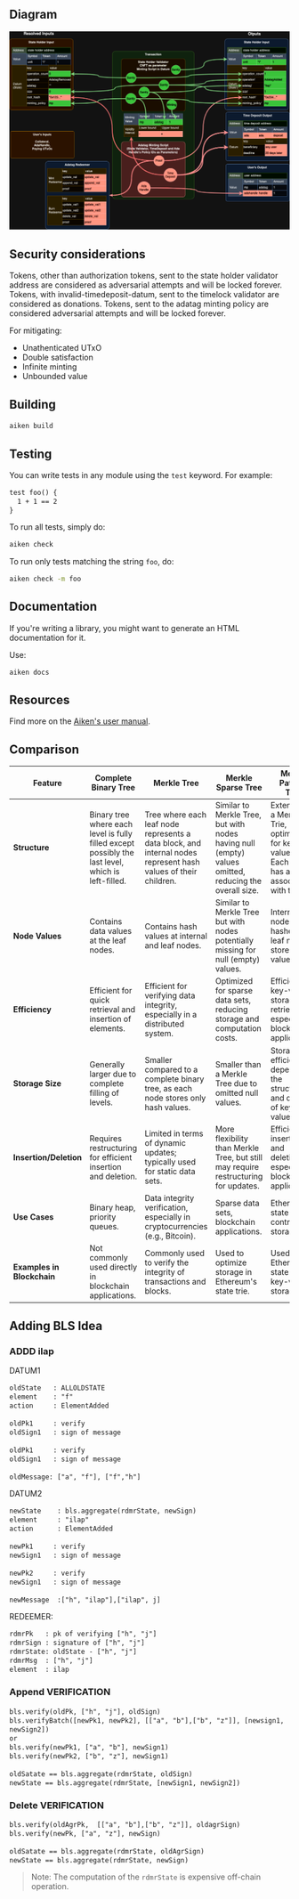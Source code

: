 ## Diagram

[![AdatagTransaction.drawio.png](images/AdatagTransaction.drawio.png)](https://drive.google.com/file/d/1QFfs-XG9c2l8JuDH4ZIquc3FSVDM5rVA/view?usp=sharing)

## Security considerations

Tokens, other than authorization tokens, sent to the state holder validator address are considered as adversarial attempts and will be locked forever.
Tokens, with invalid-timedeposit-datum, sent to the timelock validator are considered as donations.
Tokens, sent to the adatag minting policy are considered adversarial attempts and will be locked forever.

For mitigating:

- Unathenticated UTxO
- Double satisfaction
- Infinite minting
- Unbounded value

## Building

```sh
aiken build
```

## Testing

You can write tests in any module using the `test` keyword. For example:

```gleam
test foo() {
  1 + 1 == 2
}
```

To run all tests, simply do:

```sh
aiken check
```

To run only tests matching the string `foo`, do:

```sh
aiken check -m foo
```

## Documentation

If you're writing a library, you might want to generate an HTML documentation for it.

Use:

```sh
aiken docs
```

## Resources

Find more on the [Aiken's user manual](https://aiken-lang.org).

## Comparison

| Feature                    | Complete Binary Tree                                                                               | Merkle Tree                                                                                                    | Merkle Sparse Tree                                                                                    | Merkle Patricia Tree                                                                                       |
| -------------------------- | -------------------------------------------------------------------------------------------------- | -------------------------------------------------------------------------------------------------------------- | ----------------------------------------------------------------------------------------------------- | ---------------------------------------------------------------------------------------------------------- |
| **Structure**              | Binary tree where each level is fully filled except possibly the last level, which is left-filled. | Tree where each leaf node represents a data block, and internal nodes represent hash values of their children. | Similar to Merkle Tree, but with nodes having null (empty) values omitted, reducing the overall size. | Extension of a Merkle Trie, optimized for key-value pairs. Each node has a prefix associated with the key. |
| **Node Values**            | Contains data values at the leaf nodes.                                                            | Contains hash values at internal and leaf nodes.                                                               | Similar to Merkle Tree but with nodes potentially missing for null (empty) values.                    | Internal nodes store hashes, and leaf nodes store key-value pairs.                                         |
| **Efficiency**             | Efficient for quick retrieval and insertion of elements.                                           | Efficient for verifying data integrity, especially in a distributed system.                                    | Optimized for sparse data sets, reducing storage and computation costs.                               | Efficient for key-value storage and retrieval, especially in blockchain applications.                      |
| **Storage Size**           | Generally larger due to complete filling of levels.                                                | Smaller compared to a complete binary tree, as each node stores only hash values.                              | Smaller than a Merkle Tree due to omitted null values.                                                | Storage efficiency depends on the structure and density of key-value pairs.                                |
| **Insertion/Deletion**     | Requires restructuring for efficient insertion and deletion.                                       | Limited in terms of dynamic updates; typically used for static data sets.                                      | More flexibility than Merkle Tree, but still may require restructuring for updates.                   | Efficient for insertion and deletion, especially in blockchain applications.                               |
| **Use Cases**              | Binary heap, priority queues.                                                                      | Data integrity verification, especially in cryptocurrencies (e.g., Bitcoin).                                   | Sparse data sets, blockchain applications.                                                            | Ethereum's state trie for contract storage.                                                                |
| **Examples in Blockchain** | Not commonly used directly in blockchain applications.                                             | Commonly used to verify the integrity of transactions and blocks.                                              | Used to optimize storage in Ethereum's state trie.                                                    | Used in Ethereum's state trie for key-value storage.                                                       |

## Adding BLS Idea

### ADDD ilap

DATUM1

```
oldState   : ALLOLDSTATE
element    : "f"
action     : ElementAdded

oldPk1     : verify
oldSign1   : sign of message

oldPk1     : verify
oldSign1   : sign of message

oldMessage: ["a", "f"], ["f","h"]
```

DATUM2

```
newState    : bls.aggregate(rdmrState, newSign)
element     : "ilap"
action      : ElementAdded

newPk1     : verify
newSign1   : sign of message

newPk2     : verify
newSign1   : sign of message

newMessage  :["h", "ilap"],["ilap", j]
```

REDEEMER:

```
rdmrPk   : pk of verifying ["h", "j"]
rdmrSign : signature of ["h", "j"]
rdmrState: oldState - ["h", "j"]
rdmrMsg  : ["h", "j"]
element  : ilap
```

### Append VERIFICATION

```
bls.verify(oldPk, ["h", "j"], oldSign)
bls.verifyBatch([newPk1, newPk2], [["a", "b"],["b", "z"]], [newsign1, newSign2])
or
bls.verify(newPk1, ["a", "b"], newSign1)
bls.verify(newPk2, ["b", "z"], newSign1)

oldSatate == bls.aggregate(rdmrState, oldSign)
newState == bls.aggregate(rdmrState, [newSign1, newSign2])
```

### Delete VERIFICATION

```
bls.verify(oldAgrPk,  [["a", "b"],["b", "z"]], oldagrSign)
bls.verify(newPk, ["a", "z"], newSign)

oldSatate == bls.aggregate(rdmrState, oldAgrSign)
newState == bls.aggregate(rdmrState, newSign)
```

> Note: The computation of the `rdmrState` is expensive off-chain operation.
